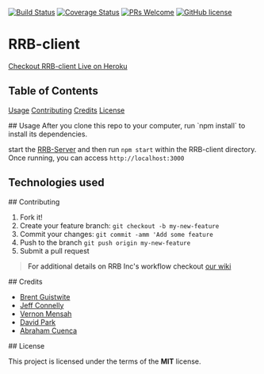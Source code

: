 [![Build Status](https://travis-ci.org/RowdyRuffBoysINC/RRB-client.svg?branch=master)](https://travis-ci.org/RowdyRuffBoysINC/RRB-client)
[![Coverage Status](https://coveralls.io/repos/github/RowdyRuffBoysINC/RRB-client/badge.svg?branch=master)](https://coveralls.io/github/RowdyRuffBoysINC/RRB-client?branch=master)
[![PRs Welcome](https://img.shields.io/badge/PRs-welcome-brightgreen.svg?style=flat-square)](https://github.com/RowdyRuffBoysINC/RRB-client/pull/new/master)
[![GitHub license](https://img.shields.io/badge/license-MIT-blue.svg?style=flat-square)](https://github.com/RowdyRuffBoysINC/RRB-client/blob/master/LICENSE)
# RRB-client
[Checkout RRB-client Live on Heroku](https://crossshare.netlify.com)


## Table of Contents
[Usage](#usage)
[Contributing](#contributing)
[Credits](#credits)
[License](#license)

<a name="usage">
## Usage
After you clone this repo to your computer, run `npm install` to install its dependencies.

start the [RRB-Server](https://github.com/RowdyRuffBoysINC/RRB-server) and then run `npm start` within the RRB-client directory. Once running, you can access `http://localhost:3000`

## Technologies used

<a name="contributing">
## Contributing

1. Fork it!
2. Create your feature branch: `git checkout -b my-new-feature`
3. Commit your changes: `git commit -amm 'Add some feature`
4. Push to the branch `git push origin my-new-feature`
5. Submit a pull request

> For additional details on RRB Inc's workflow checkout [our wiki](https://github.com/RowdyRuffBoysINC/RRB-client/wiki)

<a name="credits">
## Credits

- [Brent Guistwite](https://github.com/brentguistwite)
- [Jeff Connelly](https://github.com/jeffconnelly)
- [Vernon Mensah](https://github.com/Alderr)
- [David Park](https://github.com/sadmilk)
- [Abraham Cuenca](https://github.com/yourwebdevguy)

<a name="license">
## License

This project is licensed under the terms of the **MIT** license.